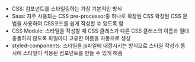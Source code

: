 - CSS: 컴포넌트를 스타일링하는 가장 기본적인 방식
- Sass: 자주 사용되는 CSS pre-processor중 하나로 확장된 CSS 확장된 CSS 문법을 사용하여 CSS코드를 쉽게 작성할 수 있도록 함
- CSS Module: 스타일을 작성할 때 CSS 클래스가 다른 CSS 클래스의 이름과 절대 충돌하지 않도록 파일마다 고유한 이름을 자동으로 생성
- styled-components: 스타일을 js파일에 내장시키는 방식으로 스타일 작성과 동시에 스타일이 적용된 컴포넌트를 만들 수 있게 해줌